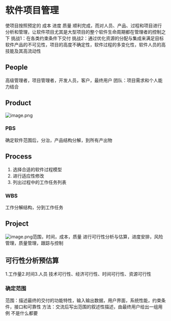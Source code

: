 # 软件项目管理
使项目按照预定的 成本 进度 质量 顺利完成，而对人员、产品、过程和项目进行分析和管理，让软件项目尤其是大型项目的整个软件生命周期都在管理者的控制之下
挑战1：在各类约束条件下交付
挑战2：通过优化资源的分配与集成来满足目标
软件产品的不可见性，项目的高度不确定性，软件过程的多变化性，软件人员的高技能及其高流动性
## People
高级管理者，项目管理者，开发人员，客户，最终用户
团队：项目需求和个人能力结合
## Product
![image.png](https://s2.loli.net/2024/06/21/Q9Y32nlUbWcgu6X.png)
### PBS
确定软件范围后，分治，产品结构分解，到所有产出物
## Process
1. 选择合适的软件过程模型
2. 进行适应性修改
3. 列出过程中的工作任务列表
### WBS
工作分解结构，分到工作任务
## Project
![image.png](https://s2.loli.net/2024/06/20/QpU94D32q6KX15j.png)范围，时间，成本，质量
进行可行性分析与估算，进度安排，风险管理，质量管理，跟踪与控制
## 可行性分析预估算
1.工作量2.时间3.人员
技术可行性、经济可行性、时间可行性、资源可行性
### 确定范围
范围：描述最终的交付的功能特性，输入输出数据，用户界面，系统性能，约束条件，接口和可靠性
方法：交流后写出范围的叙述性描述，由最终用户给出一组用例
不是什么都要
